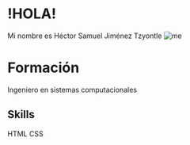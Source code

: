 # !HOLA!
Mi nombre es 
Héctor Samuel Jiménez Tzyontle
![me](https://www.canva.com/design/DAFCOoIWrDo/GviTqr7yC2w3TSEUxvEsvQ/view?utm_content=DAFCOoIWrDo&utm_campaign=share_your_design&utm_medium=link&utm_source=shareyourdesignpanel)
# Formación
Ingeniero en sistemas computacionales
## Skills
 HTML
 CSS
